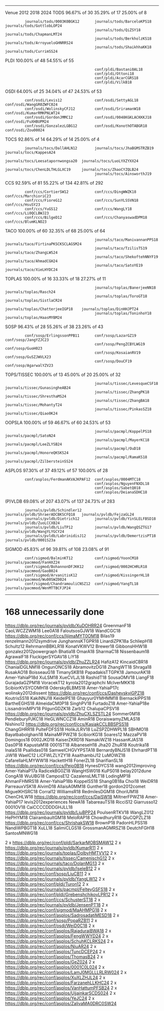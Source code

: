 -----------  ------------------------------  ---------------------------------  -----------------------------------
Venue        2012                            2018                               2024
TODS         96.67% of 30                    35.29% of 17                       25.00% of 8

             journals/tods/0003K0BGK12       journals/tods/BarceloKPS18         journals/tods/GottlobLOP24
                                             journals/tods/QiZSY18              journals/tods/ChapmanLMT24
                                             journals/tods/BerkholzKS18         journals/tods/ArroyueloGHNRRS24
                                             journals/tods/ShaikhhaKK18         journals/tods/CurrimSS24

PLDI         100.00% of 48                   54.55% of 55

                                             conf/pldi/Bastani0AL18
                                             conf/pldi/Ottoni18
                                             conf/pldi/AcarCGRS18
                                             conf/pldi/VilkB18

OSDI         64.00% of 25                    34.04% of 47                       24.53% of 53

             conf/osdi/Levis12               conf/osdi/SettyAGL18               conf/osdi/WangGR0ZWFC024
             conf/osdi/WolinskyCFJ12         conf/osdi/SriramanW18              conf/osdi/KumarRMKPNLWT24
             conf/osdi/GordonJMMC12          conf/osdi/0048KGKLACKKKJ18         conf/osdi/FuXHBUPM24
             conf/osdi/GonzalezLGBG12        conf/osdi/KonothOTABGR18           conf/osdi/Zou00024

TOCS         92.86% of 14                    64.29% of 14                       25.00% of 4

             journals/tocs/DallAHLN12        journals/tocs/JhaBGMSTRZB19        journals/tocs/KappesA24
                                             journals/tocs/Leesatapornwongsa20  journals/tocs/LuoLYXZYXX24
                                             journals/tocs/ChenLDLTHLGLXC19     journals/tocs/ZhaoCYZQLB24
                                             journals/tocs/AinsworthJ19

CCS          92.59% of 81                    55.22% of 134                      42.81% of 292

             conf/ccs/CortierSW12            conf/ccs/DingWWZK18                conf/ccs/MarchioriC23
             conf/ccs/FioreG12               conf/ccs/SunYLSSVN18               conf/ccs/HsuSY23
             conf/ccs/YuGS12                 conf/ccs/WangLY18                  conf/ccs/Li0QCLBWJ23
             conf/ccs/BilgeD12               conf/ccs/ChanyaswadDPM18           conf/ccs/BlumKLNO23

TACO         100.00% of 60                   32.35% of 68                       25.00% of 64

                                             journals/taco/ManivannanPPS18      journals/taco/FirtinaPKSCKSCLAGSM24
                                             journals/taco/TzilisTS19           journals/taco/ZhangLWS24
                                             journals/taco/ShekoftehNNYF19      journals/taco/AhmadCGH24
                                             journals/taco/SatoYE19             journals/taco/XieLHYDC24

TOPLAS       100.00% of 16                   33.33% of 18                       27.27% of 11

                                             journals/toplas/BanerjeeNN18       journals/toplas/Rasch24
                                             journals/toplas/ToroGT18           journals/toplas/SistlaCR24
                                             journals/toplas/ChatterjeeIGP18    journals/toplas/DinHHJPT24
                                             journals/toplas/ToninhoY18         journals/toplas/HaasMYBM24

SOSP         96.43% of 28                    55.26% of 38                       23.26% of 43

             conf/sosp/ErlingssonPPB11       conf/sosp/LazarGZ19                conf/sosp/JangYZJC23
                                             conf/sosp/PengZCBYLWG19            conf/sosp/GuoH023
                                             conf/sosp/KosaianRV19              conf/sosp/GuSZJWVLX23
                                             conf/sosp/DouCF19                  conf/sosp/AgarwalYZV23

TOPS/TISSEC  100.00% of 13                   45.00% of 20                       25.00% of 32

                                             journals/tissec/LevesqueCSF18      journals/tissec/GunasingheAB24
                                             journals/tissec/ZhangPK18          journals/tissec/ShresthaMS24
                                             journals/tissec/ZhangBA18          journals/tissec/MohantyT24
                                             journals/tissec/PinkasSZ18         journals/tissec/Qiao0K24

OOPSLA       100.00% of 59                   46.67% of 60                       24.53% of 53

                                             journals/pacmpl/KoppelPS18         journals/pacmpl/SatoN24
                                             journals/pacmpl/MayerKC18          journals/pacmpl/LeeZLYSB24
                                             journals/pacmpl/OuD18              journals/pacmpl/HonoreQKSKS24
                                             journals/pacmpl/RamaKS18           journals/pacmpl/ZilbersteinSS24

ASPLOS       97.30% of 37                    49.12% of 57                       100.00% of 28

             conf/asplos/FerdmanAKVAJKPAF12  conf/asplos/0004MTC18
                                             conf/asplos/NguyenFNXDL18
                                             conf/asplos/SabetQ018
                                             conf/asplos/DeianaSDHC18

(P)VLDB      69.08% of 207                   43.07% of 137                      24.73% of 283

             journals/pvldb/Schindler12      journals/pvldb/ShraerADCBKSCFQ18   journals/pvldb/FejzaGL24
             journals/pvldb/Dietrich12       journals/pvldb/YinSLELFBSD18       journals/pvldb/ZuoLCCXB24
             journals/pvldb/LiuTP12          journals/pvldb/WangQSZTG17         journals/pvldb/WangYLYGCY24
             journals/pvldb/LabrinidisJ12    journals/pvldb/DemertzisPT18       journals/pvldb/0001S23a

SIGMOD       45.83% of 96                    39.81% of 108                      23.08% of 91

             conf/sigmod/BalminKT12          conf/sigmod/YoonCM18               journals/pacmmod/FanHXZ24
             conf/sigmod/BohannonDFJKK12     conf/sigmod/0002HCHRLR18           journals/pacmmod/GaoB024
             conf/sigmod/ArvanitisK12        conf/sigmod/KissingerHL18          journals/pacmmod/Wu00SWZ0024
             conf/sigmod/ChandramouliCNSZ12  conf/sigmod/YangTL18               journals/pacmmod/WenMTTBCFJP24

-----------  ------------------------------  ---------------------------------  -----------------------------------

# 168 unnecessarily done
https://dblp.org/rec/journals/pvldb/XuDOHRR24
GreenmanF18
CaoLWCZZWM18
Lee0A18
FaloutsosGJW18
WandCGC18
https://dblp.org/rec/conf/ccs/IijimaMYT0OM18
Bilas19
renzelmann2012symdrive
JunghannsKTGPR18
LinardiZPK18a
SchliepH18
Schultz12
RehrmannBBKLR18
KonatVKWV12
Brewer18
GibbonsHHW18
gonzalez2012powergraph
Bhatia18
OmarA18
SharmaC18
Nissenbaum18
AgrawalF18
FluckigerSYGAV18
LiY18
https://dblp.org/rec/journals/pvldb/ZhuZZLR24
HafizA12
KincaidCBR18
ChanialDGLNM18
OngunONCS18
AbramovitzDG18
ZhangWT18
Shraga18
RusakAO18
BoisseauG18
TimanySKB18
PapadakisTTGPK18
JamourAK18
Amer-YahiaP18d
XuLSM18
XueCVLJL18
RashidT18
SousaOMV18
LiangF18
GurajadaGZPM18
VoracekT12
kyrola2012graphchi
McIverMKK18
ScibiorKVSYCOMH18
OderskyBLBMS18
Amer-YahiaP17c
wolinsky2012dissent
https://dblp.org/rec/conf/ccs/DashevskyiGPZ18
KoutrisSS18
KakiNNJ18
KeidelPE18
Ghayyur0YMHMM18
BiernackiPPS18
BartheEGHS18
AlmeidaCM0P18
SinghPV18
FurtadoZ18
Amer-YahiaP18e
LissandriniMPV18
PilgunGDZK18
Zarb12
ChalupaCPSV18
https://dblp.org/rec/journals/pvldb/ZhuCXLSZSTL24
Sommer0M18
PendleburyPJKC18
HeGLWNCCZ18
AminR18
DoraiswamyZMLAS18
Nishino12
https://dblp.org/rec/conf/ccs/KasiakCCLBBSPSS18
ChangGHRR18
PulteFDFSS18
HolikJLRV18
LuZSPZDHWPL18
SBHMO18
Bayatbabolghani18
MainaMFPWZ18
ScibiorKG18
Soares12
MazzaPV18
Domingos18
0002JKD18
KaiserZKRD18
NamakiWZ18
HassanKJAS18
Das0P18
KapustaM18
0001ST18
AlbaneseH18
Jha20
ZhuR18
Koutrika18
InalaS18
Psallidas018
SamwelCHGVYPSTA18
BernardyBNJS18
EhrhardPT18
JiW18
WaelC12
LiCFWLZLYZY18
AsaithambiJ12
LuMOWZ18
CafarellaHLMYWW18
HackettH18
FonerZL18
SharifianSL18
https://dblp.org/rec/conf/ccs/Pejo0B18
HynesDYCS18
wang2012improving
Amer-YahiaP17a
RadicekBG0Z18
WangHSW018
KuPS018
belay2012dune
CongA18
WuUBG18
CamposE12
CazalensLMLT18
LodingMP18
AhmanFHMRS18
Amer-YahiaP18b
KoppelSS18
Shang0B18a
Choi18
WeiDR18
ParreauxVSK18
AlvimD18
AllaisA0MM18
Gunther18
gordon2012comet
MiguelKHSRC18
Corral12
WilliamsR18
RedmilesDGM18
OhoriUM18
ChenCHLW18
https://dblp.org/rec/conf/ccs/DaiSW18
MiltnerFPWZ18
Amer-YahiaP17
levis2012experiences
NewA18
TabareauTS18
RicciS12
Giarrusso12
0001OV18
CaiCCCCDDDGHJLL18
https://dblp.org/rec/journals/pvldb/LiuBPP24
PoulsenRTKV18
WangLZ012
HePHYM18
ClairambaultGM18
MeloRAP18
ChowdhuryR18
QiuCQPZLZ18
https://dblp.org/rec/conf/ccs/ShrishakSW18
BrownP18
PadonHLPSS18
NandiWPBGT18
XuLL18
SalimiCLGS18
GrossmanAGMRSZ18
DeutchFGH18
SantosMNWG18

2 x https://dblp.org/rec/conf/pldi/SarkarMOBSMAW12
2 x https://dblp.org/rec/journals/pvldb/KumarR11
2 x https://dblp.org/rec/journals/toplas/DolbyHMTVV12
2 x https://dblp.org/rec/journals/tissec/CamenischG12
2 x https://dblp.org/rec/journals/taco/DolanMG13
2 x https://dblp.org/rec/journals/pvldb/IseleB12
2 x https://dblp.org/rec/conf/sosp/LiuCB11
2 x https://dblp.org/rec/journals/pvldb/YangLW12
2 x https://dblp.org/rec/conf/pldi/Turon12
2 x https://dblp.org/rec/journals/pacmpl/FelteyGSFS18
2 x https://dblp.org/rec/conf/pldi/GrebenshchikovLPR12
2 x https://dblp.org/rec/conf/ccs/SchusterST18
2 x https://dblp.org/rec/journals/pvldb/JensenPT18
2 x https://dblp.org/rec/conf/sigmod/MaAHMPG18
2 x https://dblp.org/rec/conf/asplos/SadrosadatiMESD18
2 x https://dblp.org/rec/conf/sosp/PopaRZB11
2 x https://dblp.org/rec/conf/osdi/WeiD0C18
2 x https://dblp.org/rec/conf/asplos/RajaduraiBWA18
2 x https://dblp.org/rec/conf/asplos/FengWWYD24
2 x https://dblp.org/rec/conf/asplos/SchuhKCLRKS24
2 x https://dblp.org/rec/conf/asplos/NiuAR24
2 x https://dblp.org/rec/conf/asplos/TuncDCEP24
2 x https://dblp.org/rec/conf/asplos/ThomasB24
2 x https://dblp.org/rec/conf/asplos/GeZ024
2 x https://dblp.org/rec/conf/asplos/0001C0L024
2 x https://dblp.org/rec/conf/asplos/LamJ0MGLLLRLRW024
2 x https://dblp.org/rec/conf/asplos/XuXLZHJL24
2 x https://dblp.org/rec/conf/asplos/FarzanehLLKHC24
2 x https://dblp.org/rec/conf/asplos/VanHattumPFSB24
2 x https://dblp.org/rec/conf/asplos/UjjainkarSCDS024
2 x https://dblp.org/rec/conf/asplos/YeJC24
2 x https://dblp.org/rec/conf/asplos/ZalivaMA0DRC0SW24